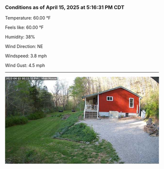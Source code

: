 ### Conditions as of April 15, 2025 at 5:16:31 PM CDT 

Temperature: 60.00 &deg;F

Feels like: 60.00 &deg;F

Humidity: 38%

Wind Direction: NE

Windspeed: 3.8 mph

Wind Gust: 4.5 mph

---

<img src="./images/latest.jpeg"/>

